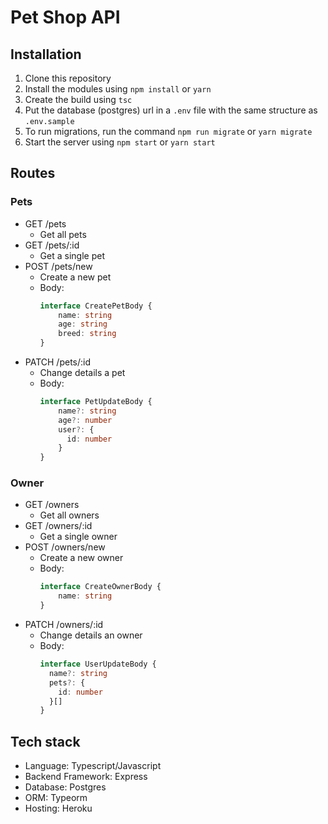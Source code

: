 # Pet Shop API

## Installation
1. Clone this repository
2. Install the modules using `npm install` or `yarn`
3. Create the build using `tsc`
4. Put the database (postgres) url in a `.env` file with the same structure as `.env.sample`
5. To run migrations, run the command `npm run migrate` or `yarn migrate`
6. Start the server using `npm start` or `yarn start`

## Routes

### Pets
- GET /pets
  - Get all pets
- GET /pets/:id
  - Get a single pet
- POST /pets/new
  - Create a new pet
  - Body:
    ```typescript
    interface CreatePetBody {
        name: string
        age: string
        breed: string
    }
    ```
- PATCH /pets/:id
  - Change details a pet
  - Body:
    ```ts
    interface PetUpdateBody {
        name?: string
        age?: number
        user?: {
          id: number
        }
    }
    ```

### Owner

- GET /owners
  - Get all owners
- GET /owners/:id
  - Get a single owner
- POST /owners/new
  - Create a new owner
  - Body:
    ```typescript
    interface CreateOwnerBody {
        name: string
    }
    ```
- PATCH /owners/:id
  - Change details an owner
  - Body:
    ```ts
    interface UserUpdateBody {
      name?: string
      pets?: {
        id: number
      }[]
    }
    ```

## Tech stack
- Language: Typescript/Javascript
- Backend Framework: Express
- Database: Postgres
- ORM: Typeorm
- Hosting: Heroku